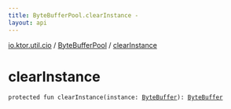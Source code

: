 ```yaml
---
title: ByteBufferPool.clearInstance - 
layout: api
---
```


<div class='api-docs-breadcrumbs'><a href="../index.html">io.ktor.util.cio</a> / <a href="index.html">ByteBufferPool</a> / <a href="./clear-instance.html">clearInstance</a></div>

# clearInstance

<div class="signature"><code><span class="keyword">protected</span> <span class="keyword">fun </span><span class="identifier">clearInstance</span><span class="symbol">(</span><span class="parameterName" id="io.ktor.util.cio.ByteBufferPool$clearInstance(java.nio.ByteBuffer)/instance">instance</span><span class="symbol">:</span>&nbsp;<a href="http://docs.oracle.com/javase/6/docs/api/java/nio/ByteBuffer.html"><span class="identifier">ByteBuffer</span></a><span class="symbol">)</span><span class="symbol">: </span><a href="http://docs.oracle.com/javase/6/docs/api/java/nio/ByteBuffer.html"><span class="identifier">ByteBuffer</span></a></code></div>
